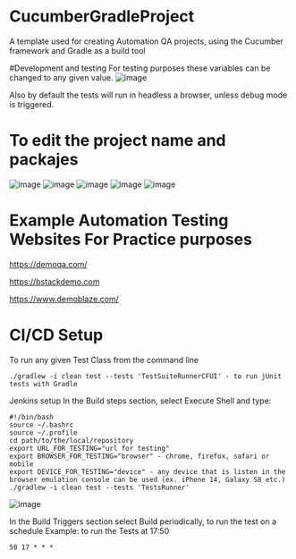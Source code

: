 # CucumberGradleProject
A template used for creating Automation QA projects, using the Cucumber framework and Gradle as a build tool

#Development and testing
For testing purposes these variables can be changed to any given value.
![image](https://github.com/kristiyanbstoychev/CucumberGradleProject/assets/77746043/2a2039c1-4954-4f78-8aec-26d524c3ad37)

Also by default the tests will run in headless a browser, unless debug mode is triggered. 

# To edit the project name and packajes
![image](https://github.com/kristiyanbstoychev/Automation-QA-template-gradle-project/assets/77746043/b46b54c7-ca76-458a-927f-20c476865c8a)
![image](https://github.com/kristiyanbstoychev/Automation-QA-template-gradle-project/assets/77746043/00ad855c-98f2-43f0-afeb-1547174b5361)
![image](https://github.com/kristiyanbstoychev/Automation-QA-template-gradle-project/assets/77746043/b62efe62-824b-46dc-9eac-377d42c48e04)
![image](https://github.com/kristiyanbstoychev/Automation-QA-template-gradle-project/assets/77746043/6a029da0-c13e-41f0-ae18-5ed94dad63ab)
![image](https://github.com/kristiyanbstoychev/CucumberGradleProject/assets/77746043/73ab5dbb-8f47-4c41-b58d-d4940af2a982)



# Example Automation Testing Websites For Practice purposes
  https://demoqa.com/

  https://bstackdemo.com
  
  https://www.demoblaze.com/

  # CI/CD Setup
To run any given Test Class from the command line

```
./gradlew -i clean test --tests 'TestSuiteRunnerCFUI' - to run jUnit tests with Gradle
```

Jenkins setup
In the Build steps section, select Execute Shell and type:
```
#!/bin/bash
source ~/.bashrc
source ~/.profile
cd path/to/the/local/repository
export URL_FOR_TESTING="url for testing"
export BROWSER_FOR_TESTING="browser" - chrome, firefox, safari or mobile
export DEVICE_FOR_TESTING="device" - any device that is listen in the browser emulation console can be used (ex. iPhone 14, Galaxy S8 etc.)
./gradlew -i clean test --tests 'TestsRunner'
```

![image](https://github.com/kristiyanbstoychev/CucumberGradleProject/assets/77746043/e6135938-ed54-4453-989b-4a69f297d11f)


In the Build Triggers section select Build periodically, to run the test on a schedule
Example: to run the Tests at 17:50 
```
50 17 * * *
```
